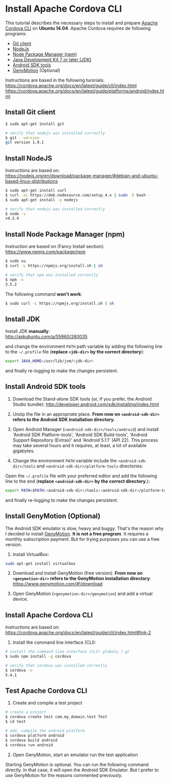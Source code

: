 # Install Apache Cordova CLI

This tutorial describes the necessary steps to install and prepare [Apache Cordova CLI](https://cordova.apache.org/) on **Ubuntu 14.04**. Apache Cordova requires de following programs:

* [Git client](https://git-scm.com/)
* [NodeJs](https://nodejs.org/en/)
* [Node Package Manager (npm)](https://www.npmjs.com/)
* [Java Development Kit 7 or later (JDK)](http://www.oracle.com/technetwork/java/javase/downloads/index.html)
* [Android SDK tools](http://developer.android.com/sdk/installing/index.html)
* [GenyMotion](https://www.genymotion.com/#!/) (Optional)

Instructions are based in the following turorials:  
https://cordova.apache.org/docs/en/latest/guide/cli/index.html
https://cordova.apache.org/docs/en/latest/guide/platforms/android/index.html

## Install Git client

```bash
$ sudo apt-get install git

# verify that nodejs was installed correctly
$ git --version
git version 1.9.1
```

## Install NodeJS

Instructions are based on:  
https://nodejs.org/en/download/package-manager/#debian-and-ubuntu-based-linux-distributions

```bash
$ sudo apt-get install curl
$ curl -sL https://deb.nodesource.com/setup_4.x | sudo -E bash -
$ sudo apt-get install -y nodejs

# verify that nodejs was installed correctly
$ node -v
v4.2.4
```

## Install Node Package Manager (npm)
Instruction are based on (Fancy Install section):  
https://www.npmjs.com/package/npm

```bash
$ sudo su
$ curl -L https://npmjs.org/install.sh | sh

# verify that npm was installed correctly
$ npm -v
3.5.2
```

The following command **won't work**:
```bash
$ sudo curl -L https://npmjs.org/install.sh | sh
```

## Install JDK
Install JDK **manually**:  
http://askubuntu.com/a/55960/260035

and change the environment `PATH` path variable by adding the following line to the `~/.profile` file (**replace `<jdk-dir>` by the correct directory**):
```bash
export JAVA_HOME=/usr/lib/jvm/<jdk-dir>
```

and finally re-logging to make the changes persistent.

## Install Android SDK tools

1. Download the Stand-alone SDK tools (or, if you prefer, the Android Studio bundle):  http://developer.android.com/sdk/installing/index.html

2. Unzip the file in an appropriate place. **From now on `<android-sdk-dir>` refers to the Android SDK installation directory.**

3. Open Android Manager (`<android-sdk-dir>/tools/android`) and install 'Android SDK Platform-tools', 'Android SDK Build-tools', 'Android Support Repository (Extras)' and 'Android 5.1.1' (API 22). This process may take several hours and it requires, at least, a lot of available gigabytes.

4. Change the environment `PATH` variable include the `<android-sdk-dir>/tools` and `<android-sdk-dir>/platform-tools` directories:

  Open the `~/.profile` file with your preferred editor and add the following line to the end (**replace `<android-sdk-dir>` by the correct directory.**):
  ```bash
  export PATH=$PATH:<android-sdk-dir>/tools:<android-sdk-dir>/platform-tools/
  ```

  and finally re-logging to make the changes persistent.
  
## Install GenyMotion (Optional)

The Android SDK emulator is slow, heavy and buggy. That's the reason why I decided to install [GenyMotion](https://www.genymotion.com). **It is not a free program**. It requires a monthly subscription payment. But for trying purposes you can use a free version.

1. Install VirtualBox:
  ```bash
  sudo apt-get install virtualbox
  ```

2. Download and install GenyMotion (free version). **From now on `<genymotion-dir>` refers to the GenyMotion installation directory**:  
https://www.genymotion.com/#!/download

3. Open GenyMotion (`<genymotion-dir>/genymotion`) and add a virtual device.

## Install Apache Cordova CLI
Instructions are based on:  
https://cordova.apache.org/docs/en/latest/guide/cli/index.html#link-2

1. Install the command line interface (CLI):

  ```bash
  # install the command line interface (CLI) globaly (-g)
  $ sudo npm install -g cordova
  
  # verify that cordova was installed correctly
  $ cordova -v
  5.4.1
  ```
  
## Test Apache Cordova CLI

1. Create and compile a test project

  ```bash
  # create a project
  $ cordova create test com.my_domain.test Test
  $ cd test
  
  # add, compile the android platform
  $ cordova platform android
  $ cordova build android
  $ cordova run android
  ```
2. Open GenyMotion, start an emulator run the test application

  Starting GenyMotion is optional. You can run the following command directly. In that case, it will open the Android SDK Emulator. But I prefer to use GenyMotion for the reasons commented previously.
